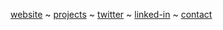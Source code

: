<p>
  <a href="https://hubertlemczak.netlify.app">website</a> ~
  <a href="https://hubertlemczak.netlify.app/#projects">projects</a> ~
  <a href="https://twitter.com/hubertlemczak">twitter</a> ~
  <a href="https://www.linkedin.com/in/hubertlemczak">linked-in</a> ~
  <a href="https://hubertlemczak.netlify.app/#contact">contact</a>
</p>
